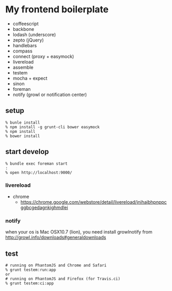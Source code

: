 # My frontend boilerplate

* coffeescript
* backbone
* lodash (underscore)
* zepto (jQuery)
* handlebars
* compass
* connect (proxy + easymock)
* livereload
* assemble
* testem
* mocha + expect
* sinon
* foreman
* notify (growl or notification center)

## setup

```
% bunle install
% npm install -g grunt-cli bower easymock
% npm install
% bower install
```

## start develop

```
% bundle exec foreman start
:
% open http://localhost:9000/
```

### livereload

* chrome
  * https://chrome.google.com/webstore/detail/livereload/jnihajbhpnppcggbcgedagnkighmdlei

### notify

when your os is Mac OSX10.7 (lion), you need install growlnotify from http://growl.info/downloads#generaldownloads

## test

```
# running on PhantomJS and Chrome and Safari
% grunt testem:run:app
or
# running on PhantomJS and Firefox (for Travis.ci)
% grunt testem:ci:app
```
